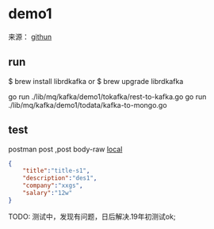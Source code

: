 # demo1

来源：
[githun](https://github.com/donvito/learngo/tree/master/rest-kafka-mongo-microservice)

## run

$ brew install librdkafka  or  $ brew upgrade librdkafka

go run ./lib/mq/kafka/demo1/tokafka/rest-to-kafka.go
go run ./lib/mq/kafka/demo1/todata/kafka-to-mongo.go

## test

postman post ,post body-raw
[local](http://localhost:9090/jobs)

``` json
{
    "title":"title-s1",
    "description":"des1",
    "company":"xxgs",
    "salary":"12w"
}
```

TODO:
测试中，发现有问题，日后解决.19年初测试ok;
